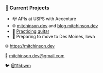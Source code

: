 ### 📌 Current Projects
- 📪 APIs at USPS with Accenture
- 🌐 [mitchinson.dev](https://mitchinson.dev) and [blog.mitchinson.dev](https://blog.mitchinson.dev)
- 🎸 [Practicing guitar](https://soundcloud.com/115bwm/ambulance-holden-tape)
- 🌽 Preparing to move to Des Moines, Iowa

🌐 https://mitchinson.dev

💌 mitchinson.dev@gmail.com

🐦 [@115bwm](https://twitter.com/115bwm)